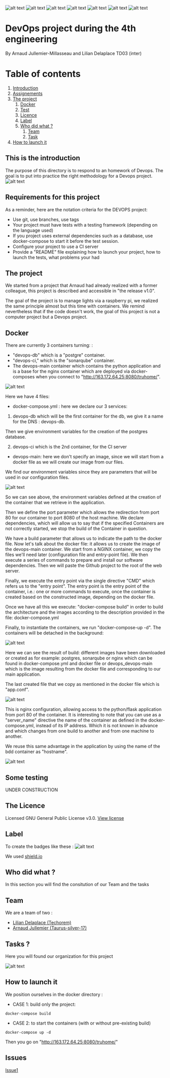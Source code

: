 ![alt text](https://img.shields.io/github/license/taurus-silver-17/Devops-ing4)
![alt text](https://img.shields.io/badge/Python-3.6-green "Logo Title Text 1")
![alt text](https://img.shields.io/badge/Docker%20Build-Passing-green)
![alt text](https://img.shields.io/badge/Docker%20Build%20-Automated-blue)
![alt text](https://img.shields.io/badge/Build-failure-red)
![alt text](https://img.shields.io/github/forks/taurus-silver-17/Devops-ing4)
![alt text](https://img.shields.io/github/repo-size/Taurus-silver-17/Devops-ing4)

# DevOps project during the 4th engineering 
By Arnaud Jullemier-Millasseau and Lilian Delaplace TD03 (inter)



# Table of contents
1. [Introduction](#introduction)
2. [Assignements](#assignements)
3. [The project](#theproject)
    1. [Docker](#docker)
    2. [Test](#test)
    3. [Licence](#licence)
    4. [Label](#label)
    5. [Who did what ?](#who)
        1. [Team](#team)
        2. [Task](#task)
4. [How to launch it](#nasa)

## This is the introduction <a name="introduction"></a>
The purpose of this directory is to respond to an homework of Devops. The goal is to put into practice the right methodology for a Devops project.
![alt text](https://github.com/taurus-silver-17/Devops-ing4/blob/master/static/img/devops1.png)

## Requirements for this project <a name="assignements"></a>
 As a reminder, here are the notation criteria for the DEVOPS project:
- Use git, use branches, use tags
- Your project must have tests with a testing framework (depending on the language used)
- If you project uses external dependencies such as a database, use docker-compose to start it before the test session.
- Configure your project to use a CI server
- Provide a "README" file explaining how to launch your project, how to launch the tests, what problems your had

## The project <a name="theproject"></a>
We started from a project that Arnaud had already realized with a former colleague, this project is described and accessible in "the release v1.0". 

The goal of the project is to manage lights via a raspberry pi, we realized the same principle almost but this time with containers. We remind nevertheless that if the code doesn't work, the goal of this project is not a computer project but a Devops project. 



## Docker <a name="docker"></a>
  There are currently 3 containers turning: :
- "devops-db" which is a "postgre" container. 
- "devops-ci," which is the "sonarqube" container.
- The devops-main container which contains the python application and is a base for the nginx container which are deployed via docker-composes when you connect to "http://163.172.64.25:8080/truhome/".
  
![alt text](https://github.com/taurus-silver-17/Devops-ing4/blob/master/static/img/schema_docker.png)

  Here we have 4 files: 

- docker-compose.yml : here we declare our 3 services: 
1. devops-db which will be the first container for the db, we give it a name for the DNS : devops-db. 

Then we give environment variables for the creation of the postgres database.

2. devops-ci which is the 2nd container, for the CI server 
- devops-main: here we don't specify an image, since we will start from a docker file as we will create our image from our files. 

We find our environment variables since they are parameters that will be used in our configuration files. 


![alt text](https://github.com/taurus-silver-17/Devops-ing4/blob/master/static/img/imag1.png)

So we can see above, the environment variables defined at the creation of the container that we retrieve in the application.

Then we define the port parameter which allows the redirection from port 80 for our container to port 8080 of the host machine. We declare dependencies, which will allow us to say that if the specified Containers are not correctly started, we stop the build of the Container in question. 

We have a build parameter that allows us to indicate the path to the docker file. Now let's talk about the docker file: it allows us to create the image of the devops-main container. We start from a NGINX container, we copy the files we'll need later (configuration file and entry-point file). 
We then execute a series of commands to prepare and install our software dependencies. Then we will paste the Github project to the root of the web server. 

Finally, we execute the entry point via the single directive "CMD" which refers us to the "entry point". The entry point is the entry point of the container, i.e.: one or more commands to execute, once the container is created based on the constructed image, depending on the docker file. 

Once we have all this we execute: "docker-compose build" in order to build the architecture and the images according to the description provided in the file: docker-compose.yml

Finally, to instantiate the containers, we run "docker-compose-up -d". The containers will be detached in the background: 

![alt text](https://github.com/taurus-silver-17/Devops-ing4/blob/master/static/img/img2.jpeg)

Here we can see the result of build: different images have been downloaded or created as for example: postgres, sonarqube or nginx which can be found in docker-compose.yml and docker file or devops_devops-main which is the image resulting from the docker file and corresponding to our main application.

The last created file that we copy as mentioned in the docker file which is "app.conf". 

![alt text](https://github.com/taurus-silver-17/Devops-ing4/blob/master/static/img/app_conf.png)

This is nginx configuration, allowing access to the python/flask application from port 80 of the container. It is interesting to note that you can use as a "server_name" directive the name of the container as defined in the docker-compose.yml, instead of its IP address. Which it is not known in advance and which changes from one build to another and from one machine to another.

We reuse this same advantage in the application by using the name of the bdd container as "hostname". 

![alt text](https://github.com/taurus-silver-17/Devops-ing4/blob/master/static/img/ig.png)


## Some testing <a name="test"></a>
UNDER CONSTRUCTION

## The Licence <a name="licence"></a>
Licensed GNU General Public License v3.0. [View license](https://github.com/taurus-silver-17/Devops-ing4/blob/master/LICENSE)

## Label <a name="label"></a>
To create the badges like these : 
![alt text](https://github.com/taurus-silver-17/Devops-ing4/blob/master/static/img/Badges.png)

We used [shield.io](https://shields.io/)

## Who did what ? <a name="who"></a>
In this section you will find the consitution of our Team and the tasks
## Team  <a name="team"></a>
We are a team of two :
- [Lilian Delaplace (Techorem)](https://github.com/techorem)
- [Arnaud Jullemier (Taurus-silver-17)](https://github.com/taurus-silver-17)


## Tasks ? <a name="task"></a>
Here you will found our organization for this project 

![alt text](https://github.com/taurus-silver-17/Devops-ing4/blob/master/static/img/task10.png)


## How to launch it <a name="nasa"></a>
We position ourselves in the docker directory : 
- CASE 1: build only the project: 
```
docker-compose build
```
- CASE 2: to start the containers (with or without pre-existing build) 
```
docker-compose up -d
```
Then you go on "http://163.172.64.25:8080/truhome/"

## Issues <a name="issues"></a>
[Issue1](https://github.com/taurus-silver-17/Devops-ing4/issues/1)

